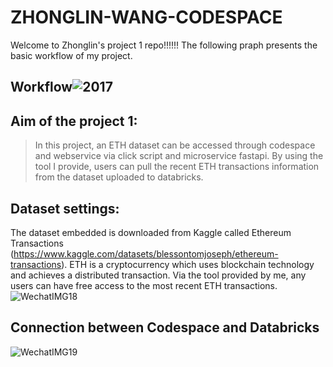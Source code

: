 # ZHONGLIN-WANG-CODESPACE
Welcome to Zhonglin's project 1 repo!!!!!! The following praph presents the basic workflow of my project.
## Workflow![2017](https://user-images.githubusercontent.com/112585430/190886983-3403aefd-1f86-4a66-87b7-0f4826da8a47.jpeg)


## Aim of the project 1:
> In this project, an ETH dataset can be accessed through codespace and webservice via click script and microservice fastapi. By using the tool I provide, users can pull the recent ETH transactions information from the dataset uploaded to databricks.
## Dataset settings:
The dataset embedded is downloaded from Kaggle called Ethereum Transactions (https://www.kaggle.com/datasets/blessontomjoseph/ethereum-transactions). ETH is a cryptocurrency which uses blockchain technology and achieves a distributed transaction. Via the tool provided by me, any users can have free access to the most recent ETH transactions.
![WechatIMG18](https://user-images.githubusercontent.com/112585430/190887488-fb5fa5d7-3308-4ca9-a718-2700227e695d.jpeg)
## Connection between Codespace and Databricks

![WechatIMG19](https://user-images.githubusercontent.com/112585430/190887549-a1889bcb-b3f2-445c-a8af-6a316730a117.jpeg)
